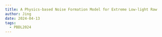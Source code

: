 ```yaml
---
title: A Physics-based Noise Formation Model for Extreme Low-light Raw Denoising
author: Jing
date: 2024-04-13
tags:
  - PBDL2024
---
```

